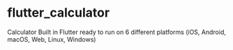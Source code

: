 # flutter_calculator

Calculator Built in Flutter ready to run on 6 different platforms (iOS, Android, macOS, Web, Linux, Windows)